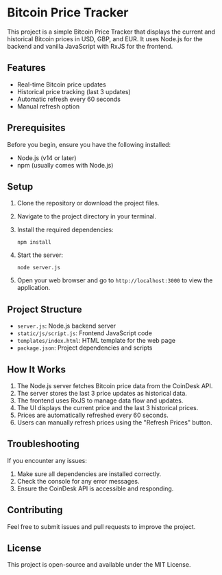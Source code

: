 # Bitcoin Price Tracker

This project is a simple Bitcoin Price Tracker that displays the current and historical Bitcoin prices in USD, GBP, and EUR. It uses Node.js for the backend and vanilla JavaScript with RxJS for the frontend.

## Features

- Real-time Bitcoin price updates
- Historical price tracking (last 3 updates)
- Automatic refresh every 60 seconds
- Manual refresh option

## Prerequisites

Before you begin, ensure you have the following installed:
- Node.js (v14 or later)
- npm (usually comes with Node.js)

## Setup

1. Clone the repository or download the project files.

2. Navigate to the project directory in your terminal.

3. Install the required dependencies:
   ```
   npm install
   ```

4. Start the server:
   ```
   node server.js
   ```

5. Open your web browser and go to `http://localhost:3000` to view the application.

## Project Structure

- `server.js`: Node.js backend server
- `static/js/script.js`: Frontend JavaScript code
- `templates/index.html`: HTML template for the web page
- `package.json`: Project dependencies and scripts

## How It Works

1. The Node.js server fetches Bitcoin price data from the CoinDesk API.
2. The server stores the last 3 price updates as historical data.
3. The frontend uses RxJS to manage data flow and updates.
4. The UI displays the current price and the last 3 historical prices.
5. Prices are automatically refreshed every 60 seconds.
6. Users can manually refresh prices using the "Refresh Prices" button.

## Troubleshooting

If you encounter any issues:

1. Make sure all dependencies are installed correctly.
2. Check the console for any error messages.
3. Ensure the CoinDesk API is accessible and responding.

## Contributing

Feel free to submit issues and pull requests to improve the project.

## License

This project is open-source and available under the MIT License.
